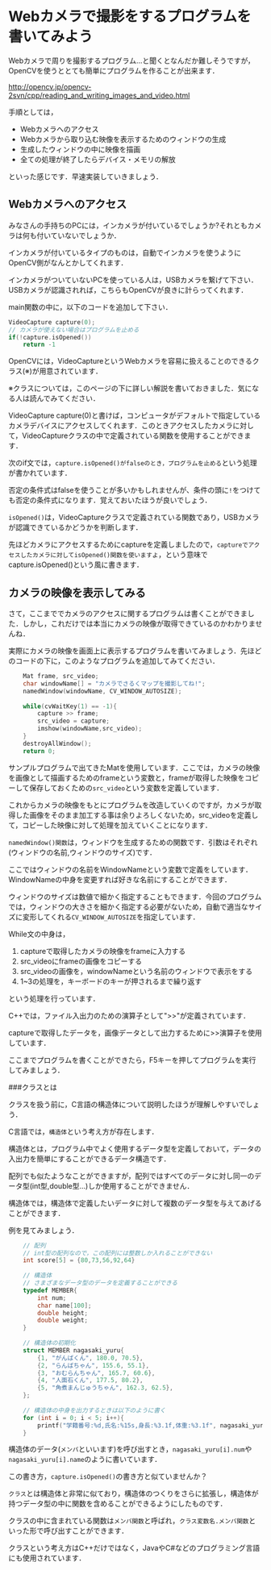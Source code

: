 # Webカメラで撮影をするプログラムを書いてみよう

Webカメラで周りを撮影するプログラム…と聞くとなんだか難しそうですが，OpenCVを使うととても簡単にプログラムを作ることが出来ます．

http://opencv.jp/opencv-2svn/cpp/reading_and_writing_images_and_video.html

手順としては，
* Webカメラへのアクセス
* Webカメラから取り込む映像を表示するためのウィンドウの生成
* 生成したウィンドウの中に映像を描画
* 全ての処理が終了したらデバイス・メモリの解放

といった感じです．早速実装していきましょう．

## Webカメラへのアクセス

みなさんの手持ちのPCには，インカメラが付いているでしょうか?それともカメラは何も付いていないでしょうか．

インカメラが付いているタイプのものは，自動でインカメラを使うようにOpenCV側がなんとかしてくれます．

インカメラがついていないPCを使っている人は，USBカメラを繋げて下さい．USBカメラが認識されれば，こちらもOpenCVが良きに計らってくれます．

main関数の中に，以下のコードを追加して下さい．

```C++
VideoCapture capture(0);
// カメラが使えない場合はプログラムを止める
if(!capture.isOpened())
    return -1
```

OpenCVには，VideoCaptureというWebカメラを容易に扱えることのできるクラス(※)が用意されています．

※クラスについては，このページの下に詳しい解説を書いておきました．気になる人は読んでみてください．

VideoCapture capture(0)と書けば，コンピュータがデフォルトで指定しているカメラデバイスにアクセスしてくれます．このときアクセスしたカメラに対して，VideoCaptureクラスの中で定義されている関数を使用することができます．

次のif文では，`capture.isOpened()がfalseのとき，プログラムを止める`という処理が書かれています．

否定の条件式はfalseを使うことが多いかもしれませんが、条件の頭に`!`をつけても否定の条件式になります．覚えておいたほうが良いでしょう．

`isOpened()`は，VideoCaptureクラスで定義されている関数であり，USBカメラが認識できているかどうかを判断します．

先ほどカメラにアクセスするためにcaptureを定義しましたので，`captureでアクセスしたカメラに対してisOpened()関数を使いますよ`，という意味でcapture.isOpened()という風に書きます．

## カメラの映像を表示してみる

さて，ここまででカメラのアクセスに関するプログラムは書くことができました．しかし，これだけでは本当にカメラの映像が取得できているのかわかりませんね．

実際にカメラの映像を画面上に表示するプログラムを書いてみましょう．先ほどのコードの下に，このようなプログラムを追加してみてください．

```c++
    Mat frame, src_video;
    char windowName[] = "カメラでさるくマップを撮影してね!";
	namedWindow(windowName, CV_WINDOW_AUTOSIZE);
	
	while(cvWaitKey(1) == -1){
	    capture >> frame;
	    src_video = capture;
	    imshow(windowName,src_video);
	}
	destroyAllWindow();
	return 0;
```

サンプルプログラムで出てきたMatを使用しています．ここでは，カメラの映像を画像として描画するためのframeという変数と，frameが取得した映像をコピーして保存しておくための`src_video`という変数を定義しています．

これからカメラの映像をもとにプログラムを改造していくのですが，カメラが取得した画像をそのまま加工する事は余りよろしくないため，src_videoを定義して，コピーした映像に対して処理を加えていくことになります．

`namedWindow()関数`は，ウィンドウを生成するための関数です．引数はそれぞれ(ウィンドウの名前,ウィンドウのサイズ)です．

ここではウィンドウの名前をWindowNameという変数で定義をしています．WindowNameの中身を変更すれば好きな名前にすることができます．

ウィンドウのサイズは数値で細かく指定することもできます．今回のプログラムでは，ウィンドウの大きさを細かく指定する必要がないため，自動で適当なサイズに変形してくれる`CV_WINDOW_AUTOSIZE`を指定しています．

While文の中身は，

1. captureで取得したカメラの映像をframeに入力する
2. src_videoにframeの画像をコピーする
3. src_videoの画像を，windowNameという名前のウィンドウで表示をする
4. 1~3の処理を，キーボードのキーが押されるまで繰り返す

という処理を行っています．

C++では，ファイル入出力のための演算子として">>"が定義されています．

captureで取得したデータを，画像データとして出力するために>>演算子を使用しています．

ここまでプログラムを書くことができたら，F5キーを押してプログラムを実行してみましょう．






###クラスとは

クラスを扱う前に，C言語の構造体について説明したほうが理解しやすいでしょう．

C言語では，`構造体`という考え方が存在します．

構造体とは，プログラム中でよく使用するデータ型を定義しておいて，データの入出力を簡単にすることができるデータ構造です．

配列でも似たようなことができますが，配列ではすべてのデータに対し同一のデータ型(int型,double型…)しか使用することができません．

構造体では，構造体で定義したいデータに対して複数のデータ型を与えてあげることができます．

例を見てみましょう．

```C++
    // 配列
    // int型の配列なので，この配列には整数しか入れることができない
    int score[5] = {80,73,56,92,64}
    
    // 構造体
    // さまざまなデータ型のデータを定義することができる
    typedef MEMBER{
        int num;
        char name[100];
        double height;
        double weight;
    }
    
    // 構造体の初期化
    struct MEMBER nagasaki_yuru{
        {1, "がんばくん", 180.0, 70.5},
        {2, "らんばちゃん", 155.6, 55.1},
        {3, "おむらんちゃん", 165.7, 60.6},
        {4, "人面石くん", 177.5, 80.2},
        {5, "角煮まんじゅうちゃん", 162.3, 62.5},
    };
    
    // 構造体の中身を出力するときは以下のように書く
    for (int i = 0; i < 5; i++){
        printf("学籍番号:%d,氏名:%15s,身長:%3.1f,体重:%3.1f", nagasaki_yuru[i].num, nagasaki_yuru[i].name, nagasaki_yuru[i].height, nagasaki_yuru[i].weight);
    }
```

構造体のデータ(`メンバ`といいます)を呼び出すとき，`nagasaki_yuru[i].num`や`nagasaki_yuru[i].name`のように書いています．

この書き方，`capture.isOpened()`の書き方と似ていませんか？

`クラス`とは構造体と非常に似ており，構造体のつくりをさらに拡張し，構造体が持つデータ型の中に関数を含めることができるようにしたものです．

クラスの中に含まれている関数は`メンバ関数`と呼ばれ，`クラス変数名.メンバ関数`といった形で呼び出すことができます．

クラスという考え方はC++だけではなく，JavaやC#などのプログラミング言語にも使用されています．